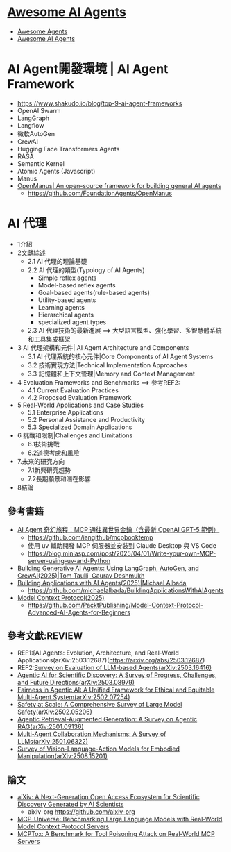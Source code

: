 # [Awesome AI Agents](Awesome_AI_Agents.md)
- [Awesome Agents](https://github.com/kyrolabs/awesome-agents)
- [Awesome AI Agents](https://github.com/e2b-dev/awesome-ai-agents)

# AI Agent開發環境 | AI Agent Framework
- https://www.shakudo.io/blog/top-9-ai-agent-frameworks
- OpenAI Swarm
- LangGraph
- Langflow
- 微軟AutoGen
- CrewAI
- Hugging Face Transformers Agents
- RASA
- Semantic Kernel
- Atomic Agents (Javascript)
- Manus
- [OpenManus| An open-source framework for building general AI agents](https://openmanus.github.io/)
  - https://github.com/FoundationAgents/OpenManus 

# AI 代理
- 1介紹
- 2文獻綜述
  - 2.1 AI 代理的理論基礎
  - 2.2 AI 代理的類型(Typology of AI Agents)
    - Simple reflex agents
    - Model-based reflex agents
    - Goal-based agents(rule-based agents)
    - Utility-based agents
    - Learning agents
    - Hierarchical agents
    - specialized agent types 
  - 2.3 AI 代理技術的最新進展 ==> 大型語言模型、強化學習、多智慧體系統和工具集成框架
- 3 AI 代理架構和元件| AI Agent Architecture and Components
  - 3.1 AI 代理系統的核心元件|Core Components of AI Agent Systems
  - 3.2 技術實現方法|Technical Implementation Approaches
  - 3.3 記憶體和上下文管理|Memory and Context Management
- 4 Evaluation Frameworks and Benchmarks ==> 參考REF2:
  - 4.1 Current Evaluation Practices
  - 4.2 Proposed Evaluation Framework
- 5 Real-World Applications and Case Studies
  - 5.1 Enterprise Applications
  - 5.2 Personal Assistance and Productivity
  - 5.3 Specialized Domain Applications
- 6 挑戰和限制|Challenges and Limitations
  - 6.1技術挑戰
  - 6.2道德考慮和風險
- 7.未來的研究方向
  - 7.1新興研究趨勢
  - 7.2長期願景和潛在影響
- 8結論

## 參考書籍
- [AI Agent 奇幻旅程：MCP 通往異世界金鑰（含最新 OpenAI GPT-5 範例）](https://www.tenlong.com.tw/products/9786264142922)
  - https://github.com/iangithub/mcpbooktemp
  - 使用 uv 輔助開發 MCP 伺服器並安裝到 Claude Desktop 與 VS Code
  - https://blog.miniasp.com/post/2025/04/01/Write-your-own-MCP-server-using-uv-and-Python
- [Building Generative AI Agents: Using LangGraph, AutoGen, and CrewAI(2025)|Tom Taulli, Gaurav Deshmukh](https://learning.oreilly.com/library/view/building-generative-ai/9798868811340/)
- [Building Applications with AI Agents(2025)|Michael Albada](https://learning.oreilly.com/library/view/building-applications-with/9781098176495/)
  - https://github.com/michaelalbada/BuildingApplicationsWithAIAgents 
- [Model Context Protocol(2025)](https://learning.oreilly.com/library/view/model-context-protocol/9781806112371/)
  - https://github.com/PacktPublishing/Model-Context-Protocol-Advanced-AI-Agents-for-Beginners 

## 參考文獻:REVIEW
- REF1:[AI Agents: Evolution, Architecture, and Real-World Applications(arXiv:2503.12687)(https://arxiv.org/abs/2503.12687)
- REF2:[Survey on Evaluation of LLM-based Agents(arXiv:2503.16416)](https://arxiv.org/abs/2503.16416)
- [Agentic AI for Scientific Discovery: A Survey of Progress, Challenges, and Future Directions(arXiv:2503.08979)](https://arxiv.org/abs/2503.08979)
- [Fairness in Agentic AI: A Unified Framework for Ethical and Equitable Multi-Agent System(arXiv:2502.07254)](https://arxiv.org/abs/2502.07254)
- [Safety at Scale: A Comprehensive Survey of Large Model Safety(arXiv:2502.05206)](https://arxiv.org/abs/2502.05206)
- [Agentic Retrieval-Augmented Generation: A Survey on Agentic RAG(arXiv:2501.09136)](https://arxiv.org/abs/2501.09136)
- [Multi-Agent Collaboration Mechanisms: A Survey of LLMs(arXiv:2501.06322)](https://arxiv.org/abs/2501.06322)
- [Survey of Vision-Language-Action Models for Embodied Manipulation(arXiv:2508.15201)](https://arxiv.org/abs/2508.15201)

## 論文
- [aiXiv: A Next-Generation Open Access Ecosystem for Scientific Discovery Generated by AI Scientists](https://arxiv.org/abs/2508.15126)
  - aixiv-org  https://github.com/aixiv-org
- [MCP-Universe: Benchmarking Large Language Models with Real-World Model Context Protocol Servers](https://arxiv.org/abs/2508.14704)
- [MCPTox: A Benchmark for Tool Poisoning Attack on Real-World MCP Servers](https://arxiv.org/abs/2508.14925)
